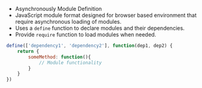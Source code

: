 - Asynchronously Module Definition
- JavaScript module format designed for browser based environment that require asynchronous loading of modules.
- Uses a `define` function to declare modules and their dependencies.
- Provide `require` function to load modules when needed.
```javascript
define(['dependency1', 'dependency2'], function(dep1, dep2) {
	return {
		someMethod: function(){
			// Module functionality
		}
	}
})
```
